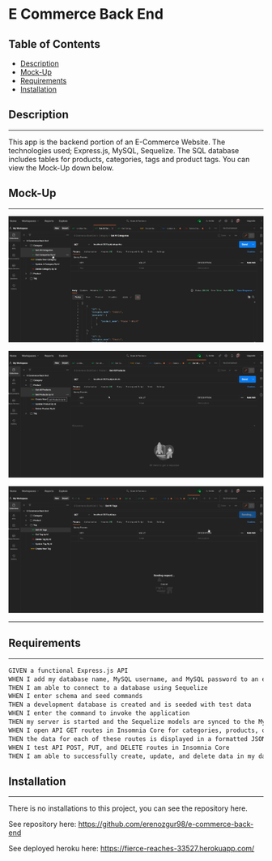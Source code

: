 # **E Commerce Back End**

## Table of Contents

* [Description](#description)
* [Mock-Up](#mock-up)
* [Requirements](#requirements)
* [Installation](#installation)

## Description
---
This app is the backend portion of an E-Commerce Website. The technologies used; Express.js, MySQL, Sequelize. The SQL database includes tables for products, categories, tags and product tags. You can view the Mock-Up down below.

## Mock-Up
---

![gif](/assets/category.gif)

![gif2](/assets/product.gif)

![gif3](/assets/tag.gif)


---

## Requirements
---
```md
GIVEN a functional Express.js API
WHEN I add my database name, MySQL username, and MySQL password to an environment variable file
THEN I am able to connect to a database using Sequelize
WHEN I enter schema and seed commands
THEN a development database is created and is seeded with test data
WHEN I enter the command to invoke the application
THEN my server is started and the Sequelize models are synced to the MySQL database
WHEN I open API GET routes in Insomnia Core for categories, products, or tags
THEN the data for each of these routes is displayed in a formatted JSON
WHEN I test API POST, PUT, and DELETE routes in Insomnia Core
THEN I am able to successfully create, update, and delete data in my database
```

## Installation
---
There is no installations to this project, you can see the repository here.

See repository here: https://github.com/erenozgur98/e-commerce-back-end

See deployed heroku here: https://fierce-reaches-33527.herokuapp.com/


